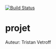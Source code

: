 [![Build Status](https://travis-ci.org/trivetroff/projet.svg?branch=master)](https://travis-ci.org/trivetroff/projet)

# projet

Auteur: Tristan Vetroff
